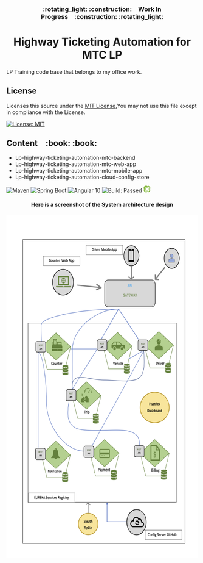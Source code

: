 <h3 align="center">:rotating_light: :construction:&ensp;&ensp;Work In Progress&ensp;&ensp;:construction: :rotating_light:</h3>
<h1 align="center">Highway Ticketing Automation for MTC LP</h1>

<p>LP Training code base that belongs to my office work.</P>

<h2>License</h2>

<p>Licenses this source under the <u>MIT License</u>,You may not use this file except in compliance with the License.</p>
<!-- Badges -->
<p align="left">
  <a href="LICENSE.md">
    <img src="https://img.shields.io/badge/License-MIT-blue.svg" alt="License: MIT" height="18">
  </a>
</p>

<h2>Content&ensp;&ensp;:book: :book:</h2>

<ul>
    <li>Lp-highway-ticketing-automation-mtc-backend</li>
    <li>Lp-highway-ticketing-automation-mtc-web-app</li>
    <li>Lp-highway-ticketing-automation-mtc-mobile-app</li>
    <li>Lp-highway-ticketing-automation-cloud-config-store</li>
</ul>

[![Maven](https://img.shields.io/badge/maven%20central-2.0-yellowgreen)](http://stackoverflow.com/questions/tagged/maven)
<img src="https://spring.io/images/spring-logo-9146a4d3298760c2e7e49595184e1975.svg" alt="Spring Boot" height="25">
<img src="https://angular.io/assets/images/logos/angular/angular.svg" alt="Angular 10" height="25">
  <a>
    <img src="https://img.shields.io/badge/Build-Passed-green" alt="Build: Passed" height="18">
  </a>
 <a>
  <img src="https://raw.githubusercontent.com/acervenky/animated-github-badges/master/assets/devbadge.gif" alt="Build: Passed" height="18">
 </a>


<h4 align="center">Here is a screenshot of the System architecture design</h4>
<!-- image -->
<img src="./assest/systemdesgin.png"
alt="App Screenshots" height="900" width="880">
